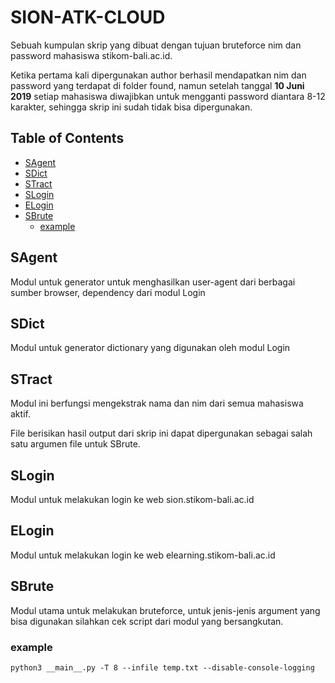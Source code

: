 # SION-ATK-CLOUD <!-- omit in toc -->
Sebuah kumpulan skrip yang dibuat dengan tujuan bruteforce nim dan password mahasiswa stikom-bali.ac.id.

Ketika pertama kali dipergunakan author berhasil mendapatkan nim dan password yang terdapat di folder found, namun setelah tanggal __10 Juni 2019__ setiap mahasiswa diwajibkan untuk mengganti password diantara 8-12 karakter, sehingga skrip ini sudah tidak bisa dipergunakan.

## Table of  Contents <!-- omit in toc -->
- [SAgent](#SAgent)
- [SDict](#SDict)
- [STract](#STract)
- [SLogin](#SLogin)
- [ELogin](#ELogin)
- [SBrute](#SBrute)
  - [example](#example)


## SAgent

Modul untuk generator untuk menghasilkan user-agent dari berbagai sumber browser, dependency dari modul Login

## SDict

Modul untuk generator dictionary yang digunakan oleh modul Login

## STract

Modul ini berfungsi mengekstrak nama dan nim dari semua mahasiswa aktif.

File berisikan hasil output dari skrip ini dapat dipergunakan sebagai salah satu argumen file untuk SBrute.

## SLogin

Modul untuk melakukan login ke web sion.stikom-bali.ac.id

## ELogin

Modul untuk melakukan login ke web elearning.stikom-bali.ac.id

## SBrute

Modul utama untuk melakukan bruteforce, untuk jenis-jenis argument yang bisa digunakan silahkan cek script dari modul yang bersangkutan.

### example

`python3 __main__.py -T 8 --infile temp.txt --disable-console-logging`